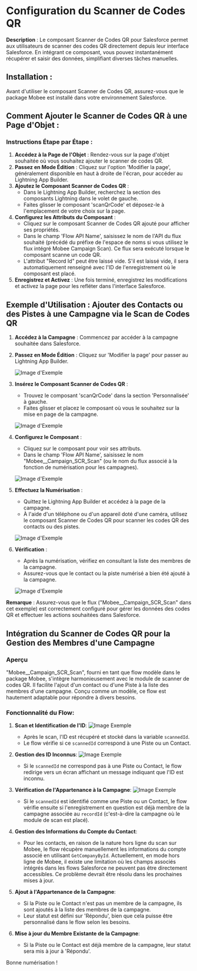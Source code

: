 # Configuration du Scanner de Codes QR

**Description** : Le composant Scanner de Codes QR pour Salesforce permet aux utilisateurs de scanner des codes QR directement depuis leur interface Salesforce. En intégrant ce composant, vous pouvez instantanément récupérer et saisir des données, simplifiant diverses tâches manuelles.

## Installation :

Avant d'utiliser le composant Scanner de Codes QR, assurez-vous que le package Mobee est installé dans votre environnement Salesforce.

## Comment Ajouter le Scanner de Codes QR à une Page d'Objet :

### Instructions Étape par Étape :

1. **Accédez à la Page de l'Objet** : Rendez-vous sur la page d'objet souhaitée où vous souhaitez ajouter le scanner de codes QR.
2. **Passez en Mode Édition** : Cliquez sur l'option 'Modifier la page', généralement disponible en haut à droite de l'écran, pour accéder au Lightning App Builder.
3. **Ajoutez le Composant Scanner de Codes QR** :
   - Dans le Lightning App Builder, recherchez la section des composants Lightning dans le volet de gauche.
   - Faites glisser le composant 'scanQrCode' et déposez-le à l'emplacement de votre choix sur la page.
4. **Configurez les Attributs du Composant** :
   - Cliquez sur le composant Scanner de Codes QR ajouté pour afficher ses propriétés.
   - Dans le champ 'Flow API Name', saisissez le nom de l'API du flux souhaité (précédé du préfixe de l'espace de noms si vous utilisez le flux intégré Mobee Campaign Scan). Ce flux sera exécuté lorsque le composant scanne un code QR.
   - L'attribut "Record Id" peut être laissé vide. S'il est laissé vide, il sera automatiquement renseigné avec l'ID de l'enregistrement où le composant est placé.
5. **Enregistrez et Activez** : Une fois terminé, enregistrez les modifications et activez la page pour les refléter dans l'interface Salesforce.

## Exemple d'Utilisation : Ajouter des Contacts ou des Pistes à une Campagne via le Scan de Codes QR

1. **Accédez à la Campagne** : Commencez par accéder à la campagne souhaitée dans Salesforce.
2. **Passez en Mode Édition** : Cliquez sur 'Modifier la page' pour passer au Lightning App Builder.

   ![Image d'Exemple](./img/edit_page_button.png)

3. **Insérez le Composant Scanner de Codes QR** :
   - Trouvez le composant 'scanQrCode' dans la section 'Personnalisée' à gauche.
   - Faites glisser et placez le composant où vous le souhaitez sur la mise en page de la campagne.

   ![Image d'Exemple](./img/edit_page_section.png)

4. **Configurez le Composant** : 
   - Cliquez sur le composant pour voir ses attributs.
   - Dans le champ 'Flow API Name', saisissez le nom "Mobee__Campaign_SCR_Scan" (ou le nom du flux associé à la fonction de numérisation pour les campagnes).

   ![Image d'Exemple](./img/flow_api_name.png)

5. **Effectuez la Numérisation** :
   - Quittez le Lightning App Builder et accédez à la page de la campagne.
   - À l'aide d'un téléphone ou d'un appareil doté d'une caméra, utilisez le composant Scanner de Codes QR pour scanner les codes QR des contacts ou des pistes.

   ![Image d'Exemple](./img/phone4.jpg)

6. **Vérification** :
   - Après la numérisation, vérifiez en consultant la liste des membres de la campagne.
   - Assurez-vous que le contact ou la piste numérisé a bien été ajouté à la campagne.

   ![Image d'Exemple](./img/campaign_member.png)

**Remarque** : Assurez-vous que le flux ("Mobee__Campaign_SCR_Scan" dans cet exemple) est correctement configuré pour gérer les données des codes QR et effectuer les actions souhaitées dans Salesforce.

## Intégration du Scanner de Codes QR pour la Gestion des Membres d'une Campagne

### **Aperçu**

"Mobee__Campaign_SCR_Scan", fourni en tant que flow modèle dans le package Mobee, s'intègre harmonieusement avec le module de scanner de codes QR. Il facilite l'ajout d'un contact ou d'une Piste à la liste des membres d'une campagne. Conçu comme un modèle, ce flow est hautement adaptable pour répondre à divers besoins.

### **Fonctionnalité du Flow**:

1. **Scan et Identification de l'ID**:
   ![Image Exemple](./img/flow_start.png)
   <br/>
   - Après le scan, l'ID est récupéré et stocké dans la variable `scannedId`.
   - Le flow vérifie si ce `scannedId` correspond à une Piste ou un Contact.

2. **Gestion des ID Inconnus**:
   ![Image Exemple](./img/flow_error.png)
   <br/>
   - Si le `scannedId` ne correspond pas à une Piste ou Contact, le flow redirige vers un écran affichant un message indiquant que l'ID est inconnu.
   

3. **Vérification de l'Appartenance à la Campagne**:
   ![Image Exemple](./img/flow_end.png)
   <br/>
   - Si le `scannedId` est identifié comme une Piste ou un Contact, le flow vérifie ensuite si l'enregistrement en question est déjà membre de la campagne associée au `recordId` (c'est-à-dire la campagne où le module de scan est placé).

4. **Gestion des Informations du Compte du Contact**:
   - Pour les contacts, en raison de la nature hors ligne du scan sur Mobee, le flow récupère manuellement les informations du compte associé en utilisant `GetCompanyById`. Actuellement, en mode hors ligne de Mobee, il existe une limitation où les champs associés intégrés dans les flows Salesforce ne peuvent pas être directement accessibles. Ce problème devrait être résolu dans les prochaines mises à jour.

5. **Ajout à l'Appartenance de la Campagne**:
   - Si la Piste ou le Contact n'est pas un membre de la campagne, ils sont ajoutés à la liste des membres de la campagne.
   - Leur statut est défini sur 'Répondu', bien que cela puisse être personnalisé dans le flow selon les besoins.

6. **Mise à jour du Membre Existante de la Campagne**:
   - Si la Piste ou le Contact est déjà membre de la campagne, leur statut sera mis à jour à 'Répondu'.

Bonne numérisation !